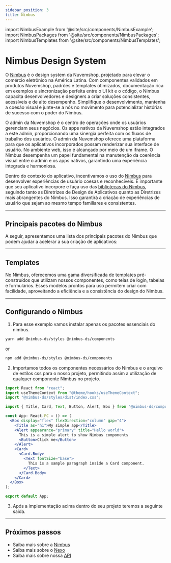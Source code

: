 ```yaml
---
sidebar_position: 3
title: Nimbus
---
```


import NimbusExample from '@site/src/components/NimbusExample';
import NimbusPackages from '@site/src/components/NimbusPackages';
import NimbusTemplates from '@site/src/components/NimbusTemplates';

# Nimbus Design System

O [Nimbus](https://nimbus.nuvemshop.com.br) é o design system da Nuvemshop, projetado para elevar o comércio eletrônico na América Latina. Com componentes validados em produtos Nuvemshop, padrões e templates otimizados, documentação rica em exemplos e sincronização perfeita entre o UI kit e o código, o Nimbus capacita desenvolvedores e designers a criar soluções consistentes, acessíveis e de alto desempenho. Simplifique o desenvolvimento, mantenha a coesão visual e junte-se a nós no movimento para potencializar histórias de sucesso com o poder do Nimbus.

O admin da Nuvemshop é o centro de operações onde os usuários gerenciam seus negócios. Os apps nativos da Nuvemshop estão integrados a este admin, proporcionando uma sinergia perfeita com os fluxos de trabalho dos usuários. O admin da Nuvemshop oferece uma plataforma para que os aplicativos incorporados possam renderizar sua interface de usuário. No ambiente web, isso é alcançado por meio de um iframe. O Nimbus desempenha um papel fundamental na manutenção da coerência visual entre o admin e os apps nativos, garantindo uma experiência integrada e harmoniosa.

Dentro do contexto do aplicativo, incentivamos o uso do [Nimbus](https://nimbus.nuvemshop.com.br) para desenvolver experiências de usuário coesas e reconhecíveis. É importante que seu aplicativo incorpore e faça uso das [bibliotecas do Nimbus](https://nimbus.nuvemshop.com.br/documentation/overview/getting-started), seguindo tanto as Diretrizes de Design de Aplicativos quanto as Diretrizes mais abrangentes do Nimbus. Isso garantirá a criação de experiências de usuário que sejam ao mesmo tempo familiares e consistentes.

---

## Principais pacotes do Nimbus

A seguir, apresentamos uma lista dos principais pacotes do Nimbus que podem ajudar a acelerar a sua criação de aplicativos:

<NimbusPackages />

---

## Templates

No Nimbus, oferecemos uma gama diversificada de templates pré-construídos que utilizam nossos componentes, como telas de login, tabelas e formulários. Esses modelos prontos para uso permitem criar com facilidade, aproveitando a eficiência e a consistência do design do Nimbus.

<NimbusTemplates />

---

## Configurando o Nimbus

1. Para esse exemplo vamos instalar apenas os pacotes essenciais do nimbus.

```bash
yarn add @nimbus-ds/styles @nimbus-ds/components
```

or

```bash
npm add @nimbus-ds/styles @nimbus-ds/components
```

2. Importamos todos os componentes necessários do Nimbus e o arquivo de estilos css para o nosso projeto, permitindo assim a utilização de qualquer componente Nimbus no projeto.

```jsx
import React from "react";
import useThemeContext from "@theme/hooks/useThemeContext";
import "@nimbus-ds/styles/dist/index.css";

import { Title, Card, Text, Button, Alert, Box } from "@nimbus-ds/components";

const App: React.FC = () => (
  <Box display="flex" flexDirection="column" gap="4">
    <Title as="h1">My simple app</Title>
    <Alert appearance="primary" title="Hello world">
      This is a simple alert to show Nimbus components
      <Button>Click me</Button>
    </Alert>
    <Card>
      <Card.Body>
        <Text fontSize="base">
          This is a sample paragraph inside a Card component.
        </Text>
      </Card.Body>
    </Card>
  </Box>
);

export default App;
```

3. Após a implementação acima dentro do seu projeto teremos a seguinte saida.

<NimbusExample />

---

## Próximos passos

- Saiba mais sobre a [Nimbus](https://nimbus.nuvemshop.com.br)
- Saiba mais sobre o [Nexo](./nexo)
- Saiba mais sobre nossa [API](./nuvemshop-api)
